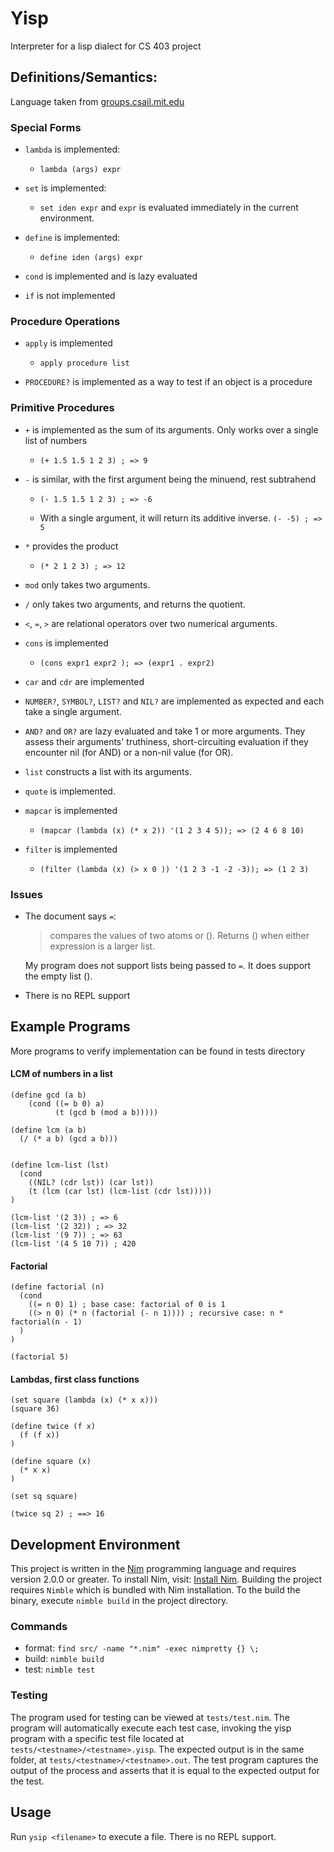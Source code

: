 # Yisp

Interpreter for a lisp dialect for CS 403 project


## Definitions/Semantics:
Language taken from [groups.csail.mit.edu](https://groups.csail.mit.edu/mac/ftpdir/scheme-7.4/doc-html/scheme_3.html)


### Special Forms

- `lambda` is implemented:
  - `lambda (args) expr`

- `set` is implemented:
  - `set iden expr` and `expr` is evaluated immediately in the current environment. 

- `define` is implemented:
  - `define iden (args) expr`

- `cond` is implemented and is lazy evaluated

- `if` is not implemented

### Procedure Operations

- `apply` is implemented
  - `apply procedure list`

- `PROCEDURE?` is implemented as a way to test if an object is a procedure

### Primitive Procedures

- `+` is implemented as the sum of its arguments. Only works over a single list of numbers
  - `(+ 1.5 1.5 1 2 3) ; => 9`

- `-` is similar, with the first argument being the minuend, rest subtrahend
  - `(- 1.5 1.5 1 2 3) ; => -6`

  - With a single argument, it will return its additive inverse.
    `(- -5) ; => 5`

- `*` provides the product
  - `(* 2 1 2 3) ; => 12`

- `mod` only takes two arguments.

- `/` only takes two arguments, and returns the quotient.

- `<`, `=`, `>` are relational operators over two numerical arguments.

- `cons` is implemented
  - `(cons expr1 expr2 ); => (expr1 . expr2)`

- `car` and `cdr` are implemented

- `NUMBER?`, `SYMBOL?`, `LIST?` and `NIL?` are implemented as expected and each take a single argument.

- `AND?` and `OR?` are lazy evaluated and take 1 or more arguments. They assess their arguments' truthiness, short-circuiting evaluation if they encounter nil (for AND) or a non-nil value (for OR).

- `list` constructs a list with its arguments.

- `quote` is implemented.

- `mapcar` is implemented
  - `(mapcar (lambda (x) (* x 2)) '(1 2 3 4 5)); => (2 4 6 8 10)`

- `filter` is implemented
  - `(filter (lambda (x) (> x 0 )) '(1 2 3 -1 -2 -3)); => (1 2 3)`


### Issues

- The document says `=`: 
  > compares the values of two atoms or (). Returns () when either expression is a larger list.

  My program does not support lists being passed to `=`. It does support the empty list ().

- There is no REPL support

## Example Programs

More programs to verify implementation can be found in tests directory


#### LCM of numbers in a list
```
(define gcd (a b)
    (cond ((= b 0) a)
          (t (gcd b (mod a b)))))

(define lcm (a b)
  (/ (* a b) (gcd a b)))


(define lcm-list (lst)
  (cond 
    ((NIL? (cdr lst)) (car lst))
    (t (lcm (car lst) (lcm-list (cdr lst)))))
)

(lcm-list '(2 3)) ; => 6
(lcm-list '(2 32)) ; => 32
(lcm-list '(9 7)) ; => 63
(lcm-list '(4 5 10 7)) ; 420
```

#### Factorial
```
(define factorial (n)
  (cond
    ((= n 0) 1) ; base case: factorial of 0 is 1
    ((> n 0) (* n (factorial (- n 1)))) ; recursive case: n * factorial(n - 1)
  )
)

(factorial 5)
```
#### Lambdas, first class functions
```
(set square (lambda (x) (* x x)))
(square 36)
```

```
(define twice (f x)
  (f (f x))
)

(define square (x) 
  (* x x)
)

(set sq square)

(twice sq 2) ; ==> 16
```


## Development Environment

This project is written in the [Nim](https://nim-lang.org/) programming language and requires version 
2.0.0 or greater. To install Nim, visit: [Install Nim](https://nim-lang.org/install.html). Building the 
project requires `Nimble` which is bundled with Nim installation. To the build the binary, execute 
`nimble build` in the project directory.

### Commands
- format: `find src/ -name "*.nim" -exec nimpretty {} \;`
- build: `nimble build`
- test: `nimble test`

### Testing
The program used for testing can be viewed at `tests/test.nim`. The program will automatically execute each test case, invoking the yisp program with a specific test file located at `tests/<testname>/<testname>.yisp`. The expected output is 
in the same folder, at `tests/<testname>/<testname>.out`. The test program captures the output of the process and asserts that it is equal to the expected output for the test.

## Usage
Run `ysip <filename>` to execute a file. There is no REPL support.

